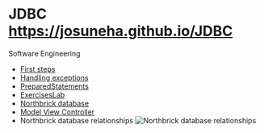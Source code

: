 # JDBC https://josuneha.github.io/JDBC
Software Engineering


- [First steps](https://josuneha.github.io/JDBC/JDBCTutorial)
- [Handling exceptions](https://josuneha.github.io/JDBC/JDBCTutorial2)
- [PreparedStatements](https://josuneha.github.io/JDBC/JDBCTutorial3)
- [ExercisesLab](https://josuneha.github.io/JDBC/ExercisesLab)
- [Northbrick database](https://josuneha.github.io/JDBC/northbrick.mdb)
- [Model View Controller](https://josuneha.github.io/JDBC/ModelViewController)
- Northbrick database relationships
  ![Northbrick database relationships](https://josuneha.github.io/JDBC/images/Relationships.JPG)



